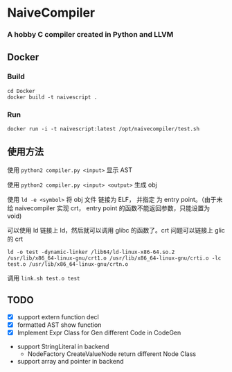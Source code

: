 # NaiveCompiler

### A hobby C compiler created in Python and LLVM

## Docker

### Build

```
cd Docker
docker build -t naivescript .
```

### Run

`docker run -i -t naivescript:latest /opt/naivecompiler/test.sh`

## 使用方法

使用 `python2 compiler.py <input>` 显示 AST

使用 `python2 compiler.py <input> <output>` 生成 obj

使用 `ld -e <symbol>` 将 obj 文件 链接为 ELF， 并指定 <symbol> 为 entry point。（由于未给 naivecompiler 实现 crt， entry point 的函数不能返回参数，只能设置为 void)

可以使用 ld 链接上 ld，然后就可以调用 glibc 的函数了。crt 问题可以链接上 glic 的 crt

`ld -o test -dynamic-linker /lib64/ld-linux-x86-64.so.2 /usr/lib/x86_64-linux-gnu/crt1.o /usr/lib/x86_64-linux-gnu/crti.o -lc test.o /usr/lib/x86_64-linux-gnu/crtn.o`

调用 `link.sh test.o test`

## TODO
 - [x] support extern function decl
 - [x] formatted AST show function
 - [x] Implement Expr Class for Gen different Code in CodeGen 
 * support StringLiteral in backend 
   - NodeFactory CreateValueNode return different Node Class
 * support array and pointer in backend
